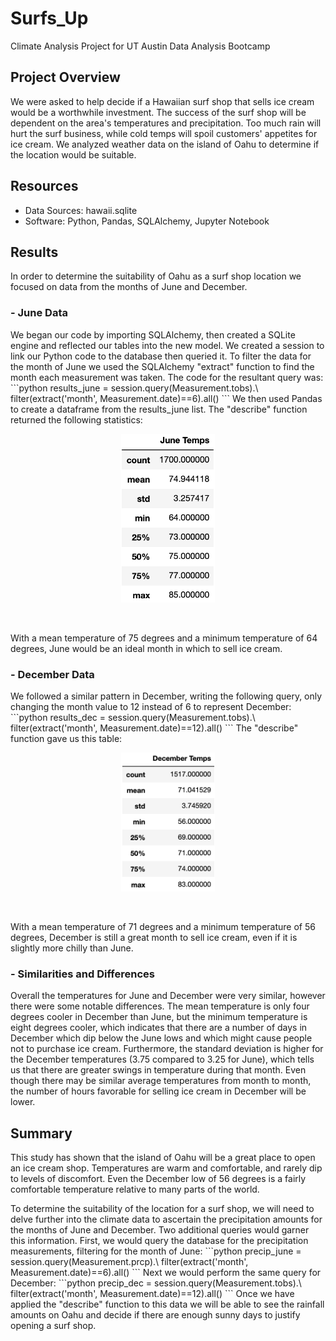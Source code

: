 # Surfs_Up
Climate Analysis Project for UT Austin Data Analysis Bootcamp <br>

## Project Overview
We were asked to help decide if a Hawaiian surf shop that sells ice cream would be a worthwhile investment. The success of the surf shop will be dependent on the area's temperatures and precipitation. Too much rain will hurt the surf business, while cold temps will spoil customers' appetites for ice cream. We analyzed weather data on the island of Oahu to determine if the location would be suitable. <br>

## Resources
- Data Sources: hawaii.sqlite
- Software: Python, Pandas, SQLAlchemy, Jupyter Notebook

## Results
In order to determine the suitability of Oahu as a surf shop location we focused on data from the months of June and December. <br>
### - June Data
<p padding-left: 50px>We began our code by importing SQLAlchemy, then created a SQLite engine and reflected our tables into the new model. We created a session to link our Python code to the database then queried it. To filter the data for the month of June we used the SQLAlchemy "extract" function to find the month each measurement was taken. The code for the resultant query was: <br>
```python
results_june = session.query(Measurement.tobs).\
filter(extract('month', Measurement.date)==6).all()
```
We then used Pandas to create a dataframe from the results_june list. The "describe" function returned the following statistics: <br></p>
<p align ="center">
<img src="Results/June_temps.png" alt="June Temps" width="150"/><br>
</p>
 <br>
<p padding-left: 50px>With a mean temperature of 75 degrees and a minimum temperature of 64 degrees, June would be an ideal month in which to sell ice cream.</p>

### - December Data
<p padding-left: 50px>We followed a similar pattern in December, writing the following query, only changing the month value to 12 instead of 6 to represent December: <br>
```python
results_dec = session.query(Measurement.tobs).\
filter(extract('month', Measurement.date)==12).all()
```
The "describe" function gave us this table:</p>
<p align ="center">
<img src="Results/Dec_temps.png" alt="December Temps" width="150"/><br>
</p>
 <br>
<p padding-left: 50px>With a mean temperature of 71 degrees and a minimum temperature of 56 degrees, December is still a great month to sell ice cream, even if it is slightly more chilly than June.</p>

### - Similarities and Differences
<p padding-left: 50px> Overall the temperatures for June and December were very similar, however there were some notable differences. The mean temperature is only four degrees cooler in December than June, but the minimum temperature is eight degrees cooler, which indicates that there are a number of days in December which dip below the June lows and which might cause people not to purchase ice cream. Furthermore, the standard deviation is higher for the December temperatures (3.75 compared to 3.25 for June), which tells us that there are greater swings in temperature during that month. Even though there may be similar average temperatures from month to month, the number of hours favorable for selling ice cream in December will be lower.</p>

## Summary
<p>This study has shown that the island of Oahu will be a great place to open an ice cream shop. Temperatures are warm and comfortable, and rarely dip to levels of discomfort. Even the December low of 56 degrees is a fairly comfortable temperature relative to many parts of the world. </p>
<p>To determine the suitability of the location for a surf shop, we will need to delve further into the climate data to ascertain the precipitation amounts for the months of June and December. Two additional queries would garner this information. First, we would query the database for the precipitation measurements, filtering for the month of June:
```python
precip_june = session.query(Measurement.prcp).\
filter(extract('month', Measurement.date)==6).all()
```
Next we would perform the same query for December:
```python
precip_dec = session.query(Measurement.tobs).\
filter(extract('month', Measurement.date)==12).all()
```
Once we have applied the "describe" function to this data we will be able to see the rainfall amounts on Oahu and decide if there are enough sunny days to justify opening a surf shop.</p>
